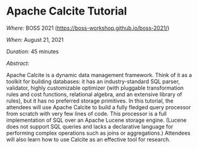 # Apache Calcite Tutorial

*Where:* BOSS 2021 (https://boss-workshop.github.io/boss-2021/)

*When:* August 21, 2021

*Duration:* 45 minutes

*Abstract:*

Apache Calcite is a dynamic data management framework.
Think of it as a toolkit for building databases: it has an industry-standard SQL parser, validator, highly customizable optimizer (with pluggable transformation rules and cost functions, relational algebra, and an extensive library of rules), but it has no preferred storage primitives.
In this tutorial, the attendees will use Apache Calcite to build a fully fledged query processor from scratch with very few lines of code.
This processor is a full implementation of SQL over an Apache Lucene storage engine.
(Lucene does not support SQL queries and lacks a declarative language for performing complex operations such as joins or aggregations.)
Attendees will also learn how to use Calcite as an effective tool for research.

